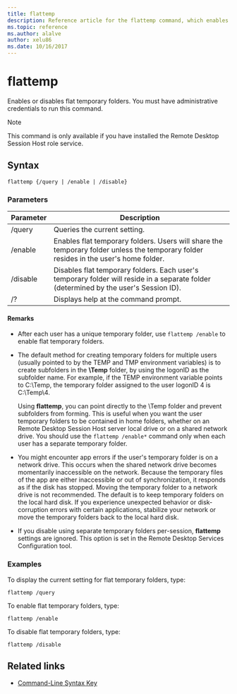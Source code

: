 ```yaml
---
title: flattemp
description: Reference article for the flattemp command, which enables or disables flat temporary folders.
ms.topic: reference
ms.author: alalve
author: xelu86
ms.date: 10/16/2017
---
```


# flattemp



Enables or disables flat temporary folders. You must have administrative credentials to run this command.

> [!NOTE]
> This command is only available if you have installed the Remote Desktop Session Host role service.

## Syntax

```
flattemp {/query | /enable | /disable}
```

### Parameters

| Parameter | Description |
| --------- | ----------- |
| /query | Queries the current setting. |
| /enable | Enables flat temporary folders. Users will share the temporary folder unless the temporary folder resides in the user's home folder. |
| /disable | Disables flat temporary folders. Each user's temporary folder will reside in a separate folder (determined by the user's Session ID). |
| /? | Displays help at the command prompt. |

#### Remarks

- After each user has a unique temporary folder, use `flattemp /enable` to enable flat temporary folders.

- The default method for creating temporary folders for multiple users (usually pointed to by the TEMP and TMP environment variables) is to create subfolders in the **\Temp** folder, by using the logonID as the subfolder name. For example, if the TEMP environment variable points to C:\Temp, the temporary folder assigned to the user logonID 4 is C:\Temp\4.

    Using **flattemp**, you can point directly to the \Temp folder and prevent subfolders from forming. This is useful when you want the user temporary folders to be contained in home folders, whether on an Remote Desktop Session Host server local drive or on a shared network drive. You should use the `flattemp /enable*` command only when each user has a separate temporary folder.

- You might encounter app errors if the user's temporary folder is on a network drive. This occurs when the shared network drive becomes momentarily inaccessible on the network. Because the temporary files of the app are either inaccessible or out of synchronization, it responds as if the disk has stopped. Moving the temporary folder to a network drive is not recommended. The default is to keep temporary folders on the local hard disk. If you experience unexpected behavior or disk-corruption errors with certain applications, stabilize your network or move the temporary folders back to the local hard disk.

- If you disable using separate temporary folders per-session, **flattemp** settings are ignored. This option is set in the Remote Desktop Services Configuration tool.

### Examples

To display the current setting for flat temporary folders, type:

```
flattemp /query
```

To enable flat temporary folders, type:

```
flattemp /enable
```

To disable flat temporary folders, type:

```
flattemp /disable
```

## Related links

- [Command-Line Syntax Key](command-line-syntax-key.md)

